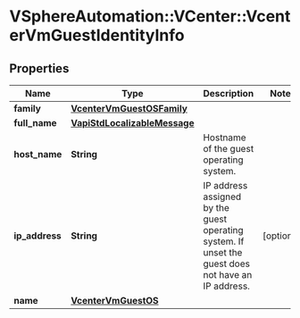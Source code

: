 # VSphereAutomation::VCenter::VcenterVmGuestIdentityInfo

## Properties
Name | Type | Description | Notes
------------ | ------------- | ------------- | -------------
**family** | [**VcenterVmGuestOSFamily**](VcenterVmGuestOSFamily.md) |  | 
**full_name** | [**VapiStdLocalizableMessage**](VapiStdLocalizableMessage.md) |  | 
**host_name** | **String** | Hostname of the guest operating system. | 
**ip_address** | **String** | IP address assigned by the guest operating system. If unset the guest does not have an IP address. | [optional] 
**name** | [**VcenterVmGuestOS**](VcenterVmGuestOS.md) |  | 


